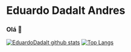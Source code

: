 # Eduardo Dadalt Andres

### Olá 👋

[![EduardoDadalt github stats](https://github-readme-stats.vercel.app/api?username=EduardoDadalt)](https://github.com/anuraghazra/github-readme-stats)
[![Top Langs](https://github-readme-stats.vercel.app/api/top-langs/?username=EduardoDadalt)](https://github.com/anuraghazra/github-readme-stats)

